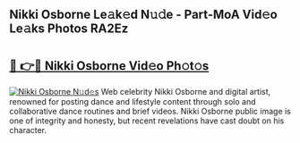 ## Nikki Osborne Le𝚊k𝚎d N𝚞𝚍e - Part-MoA Vid𝚎o Le𝚊ks Photos RA2Ez

# <h2><a href="http://fbfbtu.evod.top/?m=Nikki+Osborne">🔗 👉🔴 Nikki Osborne Vid𝚎o Ph𝚘t𝚘s</a></h2>

[![Nikki Osborne N𝚞d𝚎s](https://i.imgur.com/8V9OHl7.gif)](http://fbfbtu.evod.top/?m=Nikki+Osborne)
Web celebrity Nikki Osborne and digital artist, renowned for posting dance and lifestyle content through solo and collaborative dance routines and brief videos. Nikki Osborne public image is one of integrity and honesty, but recent revelations have cast doubt on his character. 
